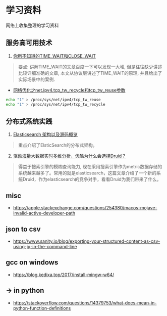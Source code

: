 # 学习资料
网络上收集整理的学习资料

## 服务高可用技术
1. [你所不知道的TIME_WAIT和CLOSE_WAIT](https://mp.weixin.qq.com/s?__biz=MzI4MjA4ODU0Ng==&mid=402415747&idx=1&sn=2458ba4fe1830eecdb8db725d3f395fa&scene=1&srcid=0219ONAdie0Wa6o3pW47CIln&key=710a5d99946419d9d2aa813f0ff66c0cc084049b289f17d551d542f09c5f327f17617efb5d5c308bfac52a8b4ca612a8&ascene=0&uin=Mjk1ODMyNTYyMg%3D%3D&devicetype=iMac+MacBookPro11%2C4+OSX+OSX+10.11.3+build(15D21)&version=11020201&pass_ticket=vFd4jXC%2F94fd4APMhl%2FH3VGBe0rwoZxqkT0m3VscvbbfVlhihe4EEqUYSH1z1Bbv)

> 要点: 讲解TIME_WAIT的文章百度一下可以发现一大堆, 但是往往缺少讲述比较详细准确的文章, 本文从协议层讲述了TIME_WAIT的原理, 并且给出了实际场景中的案例.

* [网络优化之net.ipv4.tcp_tw_recycle和tcp_tw_reuse参数](https://www.qingtingip.com/h_256514.html)

```sh
echo "1" > /proc/sys/net/ipv4/tcp_tw_reuse
echo "1" > /proc/sys/net/ipv4/tcp_tw_recycle
```

## 分布式系统实践
1. [Elasticsearch 架构以及源码概览](https://mp.weixin.qq.com/s?__biz=MzA4NjgwMDQ0OA==&mid=2652445487&idx=1&sn=fb99fac1db2ad8120e98f00165323b2a&scene=1&srcid=0711ZEP1y8SLXzpImelywT5N&key=77421cf58af4a653fadcc7594168daa7b232d787e310fbe4536f0919298fe4284caa929b0d7a9463712f20c95a3e4b9a&ascene=0&uin=Mjk1ODMyNTYyMg%3D%3D&devicetype=iMac+MacBookPro11%2C4+OSX+OSX+10.11.5+build(15F34)&version=11020201&pass_ticket=zxcWol980kEHZxuscCwv6Bo4lYDE30dPbCHaz0sBBISlEX1GvXJw875tzW6lzG8M)

> 重点介绍了ElsticSearch的分布式架构。

2. [驱动海量大数据实时多维分析，优酷为什么会选择Druid？](https://mp.weixin.qq.com/s?__biz=MzA5NzkxMzg1Nw==&mid=2653160326&idx=1&sn=9c6a91df0ff088f799eefe2ca14926ca&scene=0&key=8dcebf9e179c9f3a11295728e84286c8427ddea06d951c4e08f2efb52ad1d982d9f5f8bbe434244929ff240d0ec88b5d&ascene=0&uin=Mjk1ODMyNTYyMg%3D%3D&devicetype=iMac+MacBookPro11%2C4+OSX+OSX+10.11.5+build(15F34)&version=11020201&pass_ticket=Uax4it219TvGLrsu%2B5wo6lhIzCrLx6RPRmntpCJlCs%2FagzKHed%2B%2F8X23mVqpb6o0)

> 得益于搜索引擎的模糊查询能力, 现在采用搜索引擎作为metric数据存储的系统越来越多了。常用的就是elasticsearch，这篇文章介绍了一个新的系统Druid，作为elasticsearch的竞争对手，看看Druid为我们带来了什么。

## misc

* https://apple.stackexchange.com/questions/254380/macos-mojave-invalid-active-developer-path

## json to csv
* https://www.sanity.io/blog/exporting-your-structured-content-as-csv-using-jq-in-the-command-line

## gcc on windows
* https://blog.kedixa.top/2017/install-mingw-w64/

## -> in python
* https://stackoverflow.com/questions/14379753/what-does-mean-in-python-function-definitions
